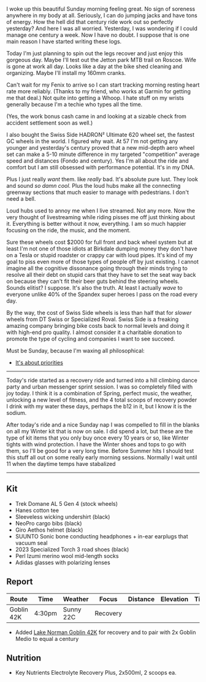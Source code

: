 I woke up this beautiful Sunday morning feeling great. No sign of soreness anywhere in my body at all. Seriously, I can do jumping jacks and have tons of energy. How the hell did that century ride work out so perfectly yesterday? And here I was all worried. Yesterday, I was wondering if I could manage one century a week. Now I have no doubt. I suppose that is one main reason I have started writing these logs.

Today I'm just planning to spin out the legs recover and just enjoy this gorgeous day. Maybe I'll test out the Jetton park MTB trail on Roscoe. Wife is gone at work all day. Looks like a day at the bike shed cleaning and organizing. Maybe I'll install my 160mm cranks.

Can't wait for my Fenix to arrive so I can start tracking morning resting heart rate more reliably. (Thanks to my friend, who works at Garmin for getting me that deal.) Not quite into getting a Whoop. I hate stuff on my wrists generally because I'm a techie who types all the time. 

(Yes, the work bonus cash came in and looking at a sizable check from accident settlement soon as well.)

I also bought the Swiss Side HADRON² Ultimate 620 wheel set, the fastest GC wheels in the world.  I figured why wait. At 57 I'm not getting any younger and yesterday's century proved that a new mid-depth aero wheel set can make a 5-10 minute difference in my targeted "competition" average speed and distances (Fondo and century). Yes I'm all about the ride and comfort but I am still obsessed with performance potential. It's in my DNA.

Plus I just really _want_ them. like _really_ bad. It's absolute pure lust. They look and sound _so damn cool_. Plus the loud hubs make all the connecting greenway sections that much easier to manage with pedestrians. I don't need a bell. 

Loud hubs used to annoy me when I live streamed. Not any more. Now the very thought of livestreaming while riding pisses me off just thinking about it. Everything is better without it now, everything. I am so much happier focusing on the ride, the music, and the moment. 

Sure these wheels cost $2000 for full front and back wheel system but at least I'm not one of those idiots at Birkdale dumping money they don't have on a Tesla or stupid roadster or crappy car with loud pipes. It's kind of my goal to piss even more of those types of people off by just existing. I cannot imagine all the cognitive dissonance going through their minds trying to resolve all their debt on stupid cars that they have to set the seat way back on because they can't fit their beer guts behind the steering wheels. Sounds elitist? I suppose. It's also the truth. At least I actually _wave_ to everyone unlike 40% of the Spandex super heroes I pass on the road every day.

By the way, the cost of Swiss Side wheels is less than half that for _slower_ wheels from DT Swiss or Specialized Roval. Swiss Side is a freaking amazing company bringing bike costs back to normal levels and doing it with high-end pro quality. I almost consider it a charitable donation to promote the type of cycling and companies I want to see succeed.

Must be Sunday, because I'm waxing all philosophical:

- [It's about priorities](../It's%20about%20priorities.md)

----

Today's ride started as a recovery ride and turned into a hill climbing dance party and urban messenger sprint session. I was so completely filled with joy today. I think it is a combination of Spring, perfect music, the weather, unlocking a new level of fitness, and the 4 total scoops of recovery powder I drink with my water these days, perhaps the b12 in it, but I know it is the sodium.

After today's ride and a nice Sunday nap I was compelled to fill in the blanks on all my Winter kit that is now on sale. I did spend a lot, but these are the type of kit items that you only buy once every 10 years or so, like Winter tights with wind protection. I have the Winter shoes and tops to go with them, so I'll be good for a very long time. Before Summer hits I should test this stuff all out on some really early morning sessions. Normally I wait until 11 when the daytime temps have stabalized

----

## Kit

- Trek Domane AL 5 Gen 4 (stock wheels)
- Hanes cotton tee
- Sleeveless wicking undershirt (black)
- NeoPro cargo bibs (black)
- Giro Aethos helmet (black)
- SUUNTO Sonic bone conducting headphones + in-ear earplugs that vacuum seal
- 2023 Specialized Torch 3 road shoes (black)
- Perl Izumi merino wool mid-length socks
- Adidas glasses with polarizing lenses
## Report

| Route      | Time   | Weather   | Focus    | Distance | Elevation | Time | NPower | TSS |
| ---------- | ------ | --------- | -------- | -------- | --------- | ---- | ------ | --- |
| Goblin 42K | 4:30pm | Sunny 22C | Recovery |          |           |      | 150    |     |

- Added [Lake Norman Goblin 42K](https://www.strava.com/segments/38803916) for recovery and to pair with 2x Goblin Medio to equal a century
## Nutrition

- Key Nutrients Electrolyte Recovery Plus, 2x500ml, 2 scoops ea.




